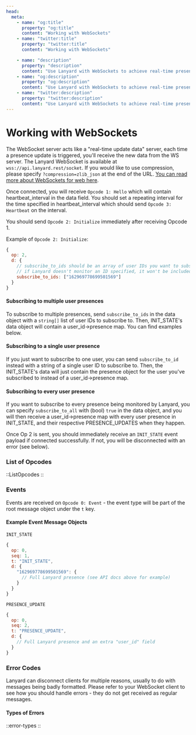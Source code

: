 ```yaml
---
head:
  meta:
    - name: "og:title"
      property: "og:title"
      content: "Working with WebSockets"
    - name: "twitter:title"
      property: "twitter:title"
      content: "Working with WebSockets"

    - name: "description"
      property: "description"
      content: "Use Lanyard with WebSockets to achieve real-time presence updates."
    - name: "og:description"
      property: "og:description"
      content: "Use Lanyard with WebSockets to achieve real-time presence updates."
    - name: "twitter:description"
      property: "twitter:description"
      content: "Use Lanyard with WebSockets to achieve real-time presence updates."
---
```


# Working with WebSockets

The WebSocket server acts like a "real-time update data" server, each time a presence update is triggered, you'll receive the new data from the WS server. The Lanyard WebSocket is available at `wss://api.lanyard.rest/socket`. If you would like to use compression, please specify `?compression=zlib_json` at the end of the URL. [You can read more about WebSockets for web here](https://developer.mozilla.org/en-US/docs/Web/API/WebSocket).

Once connected, you will receive `Opcode 1: Hello` which will contain heartbeat_interval in the data field. You should set a repeating interval for the time specified in heartbeat_interval which should send `Opcode 3: Heartbeat` on the interval.

You should send `Opcode 2: Initialize` immediately after receiving Opcode 1.

Example of `Opcode 2: Initialize`:

```js
{
  op: 2,
  d: {
    // subscribe_to_ids should be an array of user IDs you want to subscribe to presences from
    // if Lanyard doesn't monitor an ID specified, it won't be included in INIT_STATE
    subscribe_to_ids: ["162969778699501569"]
  }
}
```

#### Subscribing to multiple user presences

To subscribe to multiple presences, send `subscribe_to_ids` in the data object with a `string[]` list of user IDs to subscribe to. Then, INIT_STATE's data object will contain a user_id->presence map. You can find examples below.

#### Subscribing to a single user presence

If you just want to subscribe to one user, you can send `subscribe_to_id` instead with a string of a single user ID to subscribe to. Then, the INIT_STATE's data will just contain the presence object for the user you've subscribed to instead of a user_id->presence map.

#### Subscribing to every user presence

If you want to subscribe to every presence being monitored by Lanyard, you can specify `subscribe_to_all` with (bool) `true` in the data object, and you will then receive a user_id->presence map with every user presence in INIT_STATE, and their respective PRESENCE_UPDATES when they happen.

Once Op 2 is sent, you should immediately receive an `INIT_STATE` event payload if connected successfully. If not, you will be disconnected with an error (see below).

### List of Opcodes

::ListOpcodes
::

### Events

Events are received on `Opcode 0: Event` - the event type will be part of the root message object under the `t` key.

#### Example Event Message Objects

`INIT_STATE`

```js
{
  op: 0,
  seq: 1,
  t: "INIT_STATE",
  d: {
    "162969778699501569": {
      // Full Lanyard presence (see API docs above for example)
    }
  }
}
```

`PRESENCE_UPDATE`

```js
{
  op: 0,
  seq: 2,
  t: "PRESENCE_UPDATE",
  d: {
    // Full Lanyard presence and an extra "user_id" field
  }
}
```

### Error Codes

Lanyard can disconnect clients for multiple reasons, usually to do with messages being badly formatted. Please refer to your WebSocket client to see how you should handle errors - they do not get received as regular messages.

#### Types of Errors

::error-types
::

